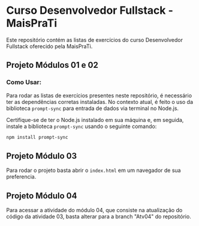 # Curso Desenvolvedor Fullstack - MaisPraTi

Este repositório contém as listas de exercícios do curso Desenvolvedor Fullstack oferecido pela MaisPraTi.

## Projeto Módulos 01 e 02
### Como Usar:

Para rodar as listas de exercícios presentes neste repositório, é necessário ter as dependências corretas instaladas. No contexto atual, é feito o uso da biblioteca `prompt-sync` para entrada de dados via terminal no Node.js.

Certifique-se de ter o Node.js instalado em sua máquina e, em seguida, instale a biblioteca `prompt-sync` usando o seguinte comando:

```bash
npm install prompt-sync
```

## Projeto Módulo 03

Para rodar o projeto basta abrir o `index.html` em um navegador de sua preferencia.

## Projeto Módulo 04

Para acessar a atividade do módulo 04, que consiste na atualização do código da atividade 03, basta alterar para a branch "Atv04" do repositório.